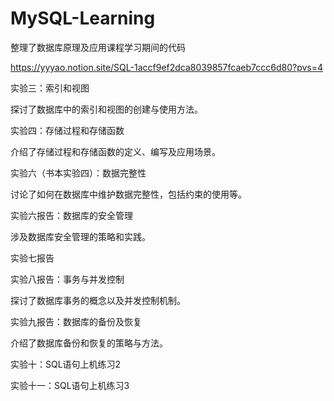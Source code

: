 # MySQL-Learning
整理了数据库原理及应用课程学习期间的代码

https://yyyao.notion.site/SQL-1accf9ef2dca8039857fcaeb7ccc6d80?pvs=4

实验三：索引和视图

探讨了数据库中的索引和视图的创建与使用方法。​

实验四：存储过程和存储函数

介绍了存储过程和存储函数的定义、编写及应用场景。​

实验六（书本实验四）：数据完整性

讨论了如何在数据库中维护数据完整性，包括约束的使用等。​

实验六报告：数据库的安全管理

涉及数据库安全管理的策略和实践。​

实验七报告​

实验八报告：事务与并发控制

探讨了数据库事务的概念以及并发控制机制。​

实验九报告：数据库的备份及恢复

介绍了数据库备份和恢复的策略与方法。​

实验十：SQL语句上机练习2

实验十一：SQL语句上机练习3

